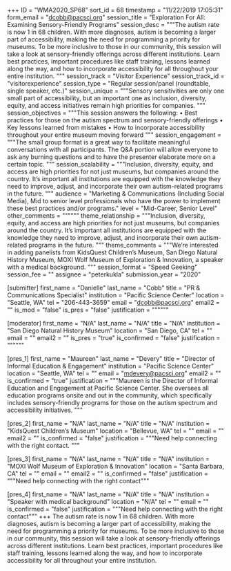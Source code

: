 +++
ID = "WMA2020_SP68"
sort_id = 68
timestamp = "11/22/2019 17:05:31"
form_email = "dcobb@pacsci.org"
session_title = "Exploration For All: Examining Sensory-Friendly Programs"
session_desc = """The autism rate is now 1 in 68 children. With more diagnoses, autism is becoming a larger part of accessibility, making the need for programming a priority for museums. To be more inclusive to those in our community, this session will take a look at sensory-friendly offerings across different institutions. Learn best practices, important procedures like staff training, lessons learned along the way, and how to incorporate accessibility for all throughout your entire institution. """
session_track = "Visitor Experience"
session_track_id = "visitorexperience"
session_type = "Regular session/panel (roundtable, single speaker, etc.)"
session_unique = """Sensory sensitivities are only one small part of accessibility, but an important one as inclusion, diversity, equity, and access initiatives remain high priorities for companies. """
session_objectives = """This session answers the following:
• Best practices for those on the autism spectrum and sensory-friendly offerings
• Key lessons learned from mistakes
• How to incorporate accessibility throughout your entire museum moving forward
"""
session_engagement = """The small group format is a great way to facilitate meaningful conversations with all participants. The Q&A portion will allow everyone to ask any burning questions and to have the presenter elaborate more on a certain topic. """
session_scalability = """Inclusion, diversity, equity, and access are high priorities for not just museums, but companies around the country. It’s important all institutions are equipped with the knowledge they need to improve, adjust, and incorporate their own autism-related programs in the future. """
audience = "Marketing & Communications (Including Social Media), Mid to senior level professionals who have the power to implement these best practices and/or programs."
level = "Mid-Career, Senior Level"
other_comments = """"""
theme_relationship = """Inclusion, diversity, equity, and access are high priorities for not just museums, but companies around the country. It’s important all institutions are equipped with the knowledge they need to improve, adjust, and incorporate their own autism-related programs in the future. """
theme_comments = """We’re interested in adding panelists from KidsQuest Children’s Museum, San Diego Natural History Museum, MOXI Wolf Museum of Exploration & Innovation, a speaker with a medical background. """
session_format = "Speed Geeking"
session_fee = ""
assignee = "peterkukla"
submission_year = "2020"

[submitter]
first_name = "Danielle"
last_name = "Cobb"
title = "PR & Communications Specialist"
institution = "Pacific Science Center"
location = "Seattle, WA"
tel = "206-443-3659"
email = "dcobb@pacsci.org"
email2 = ""
is_mod = "false"
is_pres = "false"
justification = """"""

[moderator]
first_name = "N/A"
last_name = "N/A"
title = "N/A"
institution = "San Diego Natural History Museum"
location = "San Diego, CA"
tel = ""
email = ""
email2 = ""
is_pres = "true"
is_confirmed = "false"
justification = """"""

[pres_1]
first_name = "Maureen"
last_name = "Devery"
title = "Director of Informal Education & Engagement"
institution = "Pacific Science Center"
location = "Seattle, WA"
tel = ""
email = "mdevery@pacsci.org"
email2 = ""
is_confirmed = "true"
justification = """Maureen is the Director of Informal Education and Engagement at Pacific Science Center. She oversees all education programs onsite and out in the community, which specifically includes sensory-friendly programs for those on the autism spectrum and accessibility initiatives. """

[pres_2]
first_name = "N/A"
last_name = "N/A"
title = "N/A"
institution = "KidsQuest Children’s Museum"
location = "Bellevue, WA"
tel = ""
email = ""
email2 = ""
is_confirmed = "false"
justification = """Need help connecting with the right contact. """

[pres_3]
first_name = "N/A"
last_name = "N/A"
title = "N/A"
institution = "MOXI Wolf Museum of Exploration & Innovation"
location = "Santa Barbara, CA"
tel = ""
email = ""
email2 = ""
is_confirmed = "false"
justification = """Need help connecting with the right contact"""

[pres_4]
first_name = "N/A"
last_name = "N/A"
title = "N/A"
institution = "Speaker with medical background"
location = "N/A"
tel = ""
email = ""
is_confirmed = "false"
justification = """Need help connecting with the right contact"""
+++
The autism rate is now 1 in 68 children. With more diagnoses, autism is becoming a larger part of accessibility, making the need for programming a priority for museums. To be more inclusive to those in our community, this session will take a look at sensory-friendly offerings across different institutions. Learn best practices, important procedures like staff training, lessons learned along the way, and how to incorporate accessibility for all throughout your entire institution. 